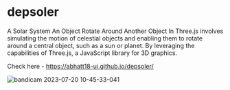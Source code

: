 # depsoler
A Solar System
An Object Rotate Around Another Object In Three.js involves simulating the motion of celestial objects and enabling them to rotate around a central object, such as a sun or planet. By leveraging the capabilities of Three.js, a JavaScript library for 3D graphics.

Check here - https://abhatt18-ui.github.io/depsoler/


![bandicam 2023-07-20 10-45-33-041](https://github.com/Abhatt18-ui/solarthreejs/assets/128682313/2bde5706-62d9-4def-bfc6-6fae26cbfc8e)
